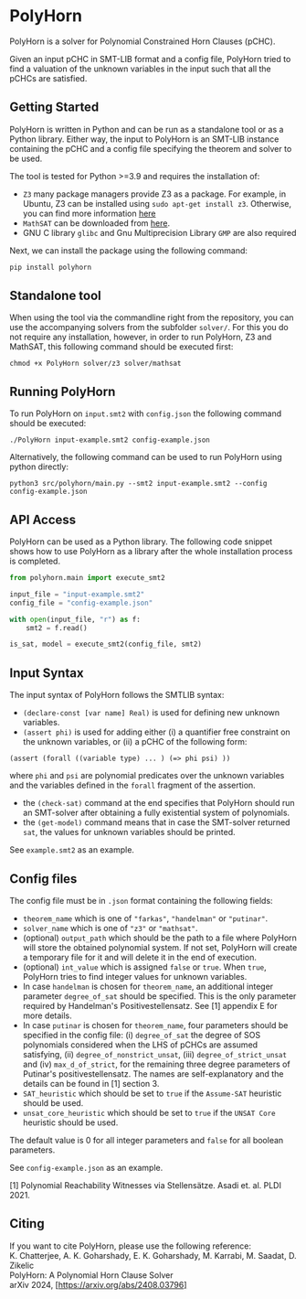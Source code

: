 # PolyHorn

PolyHorn is a solver for Polynomial Constrained Horn Clauses (pCHC). 

Given an input pCHC in SMT-LIB format and a config file, PolyHorn tried to find a valuation of the unknown variables in the input such that all the pCHCs are satisfied. 


## Getting Started
PolyHorn is written in Python and can be run as a standalone tool or as a Python library. Either way, the input to PolyHorn is an SMT-LIB instance containing the pCHC and a config file specifying the theorem and solver to be used. 

The tool is tested for Python >=3.9 and requires the installation of:
- `Z3` many package managers provide Z3 as a package. For example, in Ubuntu, Z3 can be installed using `sudo apt-get install z3`. Otherwise, you can find more information [here](https://github.com/Z3Prover/z3)
- `MathSAT` can be downloaded from [here](http://mathsat.fbk.eu/download.html).
- GNU C library `glibc` and Gnu Multiprecision Library `GMP` are also required

Next, we can install the package using the following command:
```bash
pip install polyhorn
```

## Standalone tool

When using the tool via the commandline right from the repository, you can use the accompanying solvers from the subfolder `solver/`. For this you do not require any installation, however, in order to run PolyHorn, Z3 and MathSAT, this following command should be executed first:

```
chmod +x PolyHorn solver/z3 solver/mathsat
```

## Running PolyHorn 

To run PolyHorn on `input.smt2` with `config.json` the following command should be executed:

```
./PolyHorn input-example.smt2 config-example.json
```

Alternatively, the following command can be used to run PolyHorn using python directly:

```
python3 src/polyhorn/main.py --smt2 input-example.smt2 --config config-example.json
```

## API Access

PolyHorn can be used as a Python library. The following code snippet shows how to use PolyHorn as a library after the whole installation process is completed.

```python
from polyhorn.main import execute_smt2

input_file = "input-example.smt2"
config_file = "config-example.json"

with open(input_file, "r") as f:
    smt2 = f.read()

is_sat, model = execute_smt2(config_file, smt2)
```

## Input Syntax

The input syntax of PolyHorn follows the SMTLIB syntax:

 - `(declare-const [var name] Real)` is used for defining new unknown variables. 
 - `(assert phi)` is used for adding either (i) a quantifier free constraint on the unknown variables, or (ii) a pCHC of the following form:
 ```
 (assert (forall ((variable type) ... ) (=> phi psi) ))
 ```
 where `phi` and `psi` are polynomial predicates over the unknown variables and the variables defined in the `forall` fragment of the assertion. 
 - the `(check-sat)` command at the end specifies that PolyHorn should run an SMT-solver after obtaining a fully existential system of polynomials. 
 - the `(get-model)` command means that in case the SMT-solver returned `sat`, the values for unknown variables should be printed. 

 See `example.smt2` as an example. 

 ## Config files

 The config file must be in `.json` format containing the following fields:
 - `theorem_name` which is one of `"farkas"`, `"handelman"` or `"putinar"`.
 - `solver_name` which is one of `"z3"` or `"mathsat"`.
 - (optional) `output_path` which should be the path to a file where PolyHorn will store the obtained polynomial system. If not set, PolyHorn will create a temporary file for it and will delete it in the end of execution.
 - (optional) `int_value` which is assigned `false` or `true`. When `true`, PolyHorn tries to find integer values for unknown variables. 
 - In case `handelman` is chosen for `theorem_name`, an additional integer parameter `degree_of_sat` should be specified. This is the only parameter required by Handelman's Positivestellensatz. See [1] appendix E for more details.
 - In case `putinar` is chosen for `theorem_name`, four parameters should be specified in the config file: (i) `degree_of_sat` the degree of SOS polynomials considered when the LHS of pCHCs are assumed satisfying, (ii) `degree_of_nonstrict_unsat`, (iii) `degree_of_strict_unsat` and (iv) `max_d_of_strict`, for the remaining three degree parameters of Putinar's positivestellensatz. The names are self-explanatory and the details can be found in [1] section 3.
 - `SAT_heuristic` which should be set to `true` if the `Assume-SAT` heuristic should be used.
 - `unsat_core_heuristic` which should be set to `true` if the `UNSAT Core` heuristic should be used. 

The default value is 0 for all integer parameters and `false` for all boolean parameters. 

See `config-example.json` as an example. 

 [1] Polynomial Reachability Witnesses via Stellensätze. Asadi et. al. PLDI 2021.

## Citing

If you want to cite PolyHorn, please use the following reference:\
K. Chatterjee, A. K. Goharshady, E. K. Goharshady, M. Karrabi, M. Saadat, D. Zikelic\
PolyHorn: A Polynomial Horn Clause Solver\
arXiv 2024, [https://arxiv.org/abs/2408.03796]



